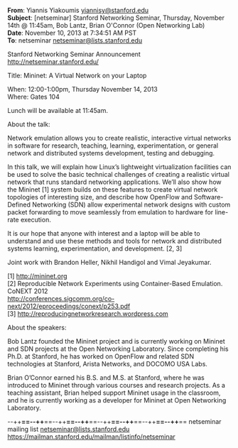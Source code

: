 **From**: Yiannis Yiakoumis <yiannisy@stanford.edu><br>
**Subject**: [netseminar] Stanford Networking Seminar, Thursday, November 14th @ 11:45am, Bob Lantz, Brian O'Connor (Open Networking Lab)<br>
**Date**: November 10, 2013 at 7:34:51 AM PST<br>
**To**: netseminar <netseminar@lists.stanford.edu><br>

Stanford Networking Seminar Announcement<br>
http://netseminar.stanford.edu/

Title: Mininet: A Virtual Network on your Laptop

When: 12:00-1:00pm, Thursday November 14, 2013<br>
Where: Gates 104

Lunch will be available at 11:45am.

About the talk:

Network emulation allows you to create realistic, interactive virtual networks in software for research, teaching, learning, experimentation, or general network and distributed systems development, testing and debugging. 

In this talk, we will explain how Linux’s lightweight virtualization facilities can be used to solve the basic technical challenges of creating a realistic virtual network that runs standard networking applications.  We’ll also show how the Mininet [1] system builds on these features to create virtual network topologies of interesting size, and describe how OpenFlow and Software-Defined Networking (SDN) allow experimental network designs with custom packet forwarding to move seamlessly from emulation to hardware for line-rate execution.

It is our hope that anyone with interest and a laptop will be able to understand and use these methods and tools for network and distributed systems learning, experimentation, and development. [2, 3]

Joint work with Brandon Heller, Nikhil Handigol and Vimal Jeyakumar.


[1] http://mininet.org<br>
[2] Reproducible Network Experiments using Container-Based Emulation. CoNEXT 2012<br>
     http://conferences.sigcomm.org/co-next/2012/eproceedings/conext/p253.pdf<br>
[3] http://reproducingnetworkresearch.wordpress.com<br>


About the speakers:

Bob Lantz founded the Mininet project and is currently working on Mininet and SDN projects at the Open Networking Laboratory.  Since completing his Ph.D. at Stanford, he has worked on OpenFlow and related SDN technologies at Stanford, Arista Networks, and DOCOMO USA Labs.

Brian O’Connor earned his B.S. and M.S. at Stanford, where he was introduced to Mininet through various courses and research projects. As a teaching assistant, Brian helped support Mininet usage in the classroom, and he is currently working as a developer for Mininet at Open Networking Laboratory.

--++**==--++**==--++**==--++**==--++**==--++**==--++**==--++**==
netseminar mailing list
netseminar@lists.stanford.edu
https://mailman.stanford.edu/mailman/listinfo/netseminar
